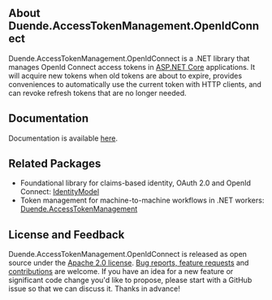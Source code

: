 ## About Duende.AccessTokenManagement.OpenIdConnect
Duende.AccessTokenManagement.OpenIdConnect is a .NET library that manages OpenId
Connect access tokens in [ASP.NET Core](https://dotnet.microsoft.com/en-us/apps/aspnet)
applications. It will acquire new tokens when old tokens are about to expire, provides conveniences to 
automatically use the current token with HTTP clients, and can revoke refresh tokens that are no longer needed.

## Documentation
Documentation is available [here](https://github.com/DuendeSoftware/Duende.AccessTokenManagement/wiki/web-applications).

## Related Packages
- Foundational library for claims-based identity, OAuth 2.0 and OpenId Connect: [IdentityModel](https://www.nuget.org/packages/IdentityModel)
- Token management for machine-to-machine workflows in .NET workers: [Duende.AccessTokenManagement](https://www.nuget.org/packages/Duende.AccessTokenManagement)

## License and Feedback
Duende.AccessTokenManagement.OpenIdConnect is released as open source under the 
[Apache 2.0 license](https://github.com/DuendeSoftware/Duende.AccessTokenManagement/blob/main/LICENSE). 
[Bug reports, feature requests](https://github.com/DuendeSoftware/Duende.AccessTokenManagement/issues) and 
[contributions](https://github.com/DuendeSoftware/Duende.AccessTokenManagement/pulls) are welcome. 
If you have an idea for a new feature or significant code change you'd like to propose, please start with a 
GitHub issue so that we can discuss it. Thanks in advance!
